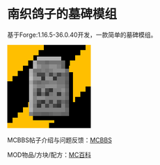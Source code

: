# 南织鸽子的墓碑模组
基于Forge:1.16.5-36.0.40开发，一款简单的墓碑模组。

![icon](https://github.com/yangx14488/mcmod_grave/blob/main/icon_192.png)  



MCBBS帖子介绍与问题反馈：[MCBBS](https://www.mcbbs.net/forum.php?mod=viewthread&tid=1201718) 

MOD物品/方块/配方：[MC百科](https://www.mcmod.cn/class/3930.html) 
